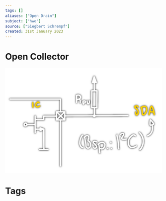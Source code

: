 ```yaml
---
tags: []
aliases: ["Open Drain"]
subject: ["hwe"]
source: ["Siegbert Schrempf"]
created: 31st January 2023
---
```


# Open Collector
![450](assets/open-drain.png)

# Tags
